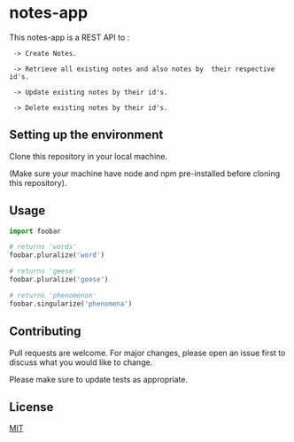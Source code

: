 # notes-app

This notes-app is a REST API to :

     -> Create Notes.

     -> Retrieve all existing notes and also notes by  their respective id's.

     -> Update existing notes by their id's.

     -> Delete existing notes by their id's.

## Setting up the environment

Clone this repository in your local machine.

(Make sure your machine have node and npm pre-installed before cloning this repository).

## Usage

```python
import foobar

# returns 'words'
foobar.pluralize('word')

# returns 'geese'
foobar.pluralize('goose')

# returns 'phenomenon'
foobar.singularize('phenomena')
```

## Contributing

Pull requests are welcome. For major changes, please open an issue first
to discuss what you would like to change.

Please make sure to update tests as appropriate.

## License

[MIT](https://choosealicense.com/licenses/mit/)